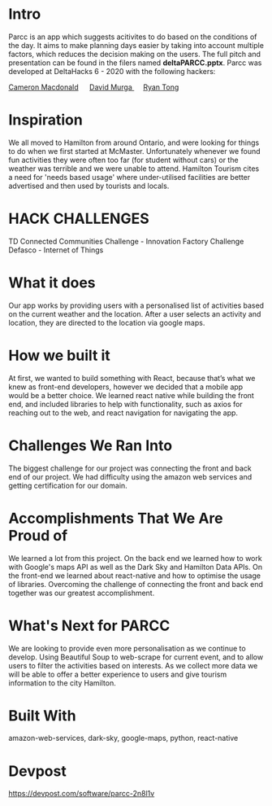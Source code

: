 # Intro
Parcc is an app which suggests acitivites to do based on the conditions of the day. It aims to make planning days easier by taking into account multiple factors, which reduces the decision making on the users. The full pitch and presentation can be found in the filers named <b>deltaPARCC.pptx</b>. Parcc was developed at DeltaHacks 6 - 2020 with the following hackers:

<a href = "https://github.com/ryyvntong"> Cameron Macdonald</a> &emsp;
<a href = "https://github.com/davidrmur">David Murga </a> &emsp;
<a href = "https://github.com/ryyvntong">Ryan Tong</a> 
</div>

# Inspiration
We all moved to Hamilton from around Ontario, and were looking for things to do when we first started at McMaster. Unfortunately whenever we found fun activities they were often too far (for student without cars) or the weather was terrible and we were unable to attend. Hamilton Tourism cites a need for 'needs based usage' where under-utilised facilities are better advertised and then used by tourists and locals.

# HACK CHALLENGES
TD Connected Communities Challenge - Innovation Factory Challenge Defasco - Internet of Things

# What it does
Our app works by providing users with a personalised list of activities based on the current weather and the location. After a user selects an activity and location, they are directed to the location via google maps.

# How we built it
At first, we wanted to build something with React, because that’s what we knew as front-end developers, however we decided that a mobile app would be a better choice. We learned react native while building the front end, and included libraries to help with functionality, such as axios for reaching out to the web, and react navigation for navigating the app.

# Challenges We Ran Into
The biggest challenge for our project was connecting the front and back end of our project. We had difficulty using the amazon web services and getting certification for our domain.

# Accomplishments That We Are Proud of
We learned a lot from this project. On the back end we learned how to work with Google's maps API as well as the Dark Sky and Hamilton Data APIs. On the front-end we learned about react-native and how to optimise the usage of libraries. Overcoming the challenge of connecting the front and back end together was our greatest accomplishment.

# What's Next for PARCC
We are looking to provide even more personalisation as we continue to develop. Using Beautiful Soup to web-scrape for current event, and to allow users to filter the activities based on interests. As we collect more data we will be able to offer a better experience to users and give tourism information to the city Hamilton.

# Built With
amazon-web-services,
dark-sky,
google-maps,
python,
react-native

# Devpost
https://devpost.com/software/parcc-2n8l1v